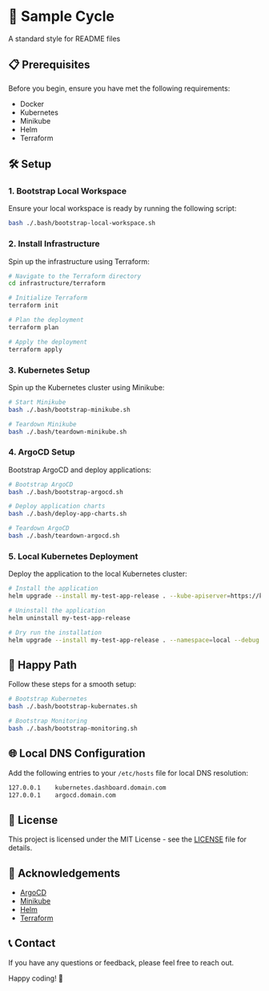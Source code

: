 # 🚉  Sample Cycle

A standard style for README files

## 📋 Prerequisites

Before you begin, ensure you have met the following requirements:

- Docker
- Kubernetes
- Minikube
- Helm
- Terraform

## 🛠 Setup

### 1. Bootstrap Local Workspace

Ensure your local workspace is ready by running the following script:

```sh
bash ./.bash/bootstrap-local-workspace.sh
```

### 2. Install Infrastructure

Spin up the infrastructure using Terraform:

```sh
# Navigate to the Terraform directory
cd infrastructure/terraform

# Initialize Terraform
terraform init

# Plan the deployment
terraform plan

# Apply the deployment
terraform apply
```

### 3. Kubernetes Setup

Spin up the Kubernetes cluster using Minikube:

```sh
# Start Minikube
bash ./.bash/bootstrap-minikube.sh

# Teardown Minikube
bash ./.bash/teardown-minikube.sh
```

### 4. ArgoCD Setup

Bootstrap ArgoCD and deploy applications:

```sh
# Bootstrap ArgoCD
bash ./.bash/bootstrap-argocd.sh

# Deploy application charts
bash ./.bash/deploy-app-charts.sh

# Teardown ArgoCD
bash ./.bash/teardown-argocd.sh
```

### 5. Local Kubernetes Deployment

Deploy the application to the local Kubernetes cluster:

```sh
# Install the application
helm upgrade --install my-test-app-release . --kube-apiserver=https://kubernetes.docker.internal:6443

# Uninstall the application
helm uninstall my-test-app-release

# Dry run the installation
helm upgrade --install my-test-app-release . --namespace=local --debug --dry-run
```

## 🌟 Happy Path

Follow these steps for a smooth setup:

```sh
# Bootstrap Kubernetes
bash ./.bash/bootstrap-kubernates.sh

# Bootstrap Monitoring
bash ./.bash/bootstrap-monitoring.sh
```

## 🌐 Local DNS Configuration

Add the following entries to your `/etc/hosts` file for local DNS resolution:

```sh
127.0.0.1    kubernetes.dashboard.domain.com
127.0.0.1    argocd.domain.com
```

## 📄 License

This project is licensed under the MIT License - see the [LICENSE](LICENSE) file for details.

## 🙏 Acknowledgements

- [ArgoCD](https://argoproj.github.io/argo-cd/)
- [Minikube](https://minikube.sigs.k8s.io/docs/)
- [Helm](https://helm.sh/)
- [Terraform](https://www.terraform.io/)

## 📞 Contact

If you have any questions or feedback, please feel free to reach out.

Happy coding! 🚀